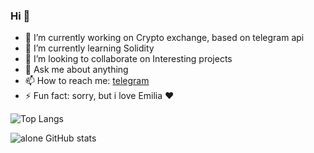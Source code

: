 ### Hi 👋

- 🔭 I’m currently working on Сrypto exchange, based on telegram api 
- 🌱 I’m currently learning Solidity
- 👯 I’m looking to collaborate on Interesting projects
- 💬 Ask me about anything
- 📫 How to reach me: [telegram](https://t.me/Samuraiii143)
- ⚡ Fun fact: sorry, but i love Emilia ❤️️


![Top Langs](https://github-readme-stats.vercel.app/api/top-langs/?username=samuraii-company&layout=compact)


![alone GitHub stats](https://github-readme-stats.vercel.app/api?username=samuraii-company&show_icons=true&theme=radical)




